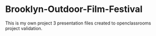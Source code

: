# Brooklyn-Outdoor-Film-Festival

This is my own project 3 presentation files created to openclassrooms project validation.
